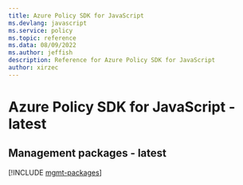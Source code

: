 ```yaml
---
title: Azure Policy SDK for JavaScript
ms.devlang: javascript
ms.service: policy
ms.topic: reference
ms.data: 08/09/2022
ms.author: jeffish
description: Reference for Azure Policy SDK for JavaScript
author: xirzec
---
```

# Azure Policy SDK for JavaScript - latest

## Management packages - latest
[!INCLUDE [mgmt-packages](policy-mgmt-index.md)]